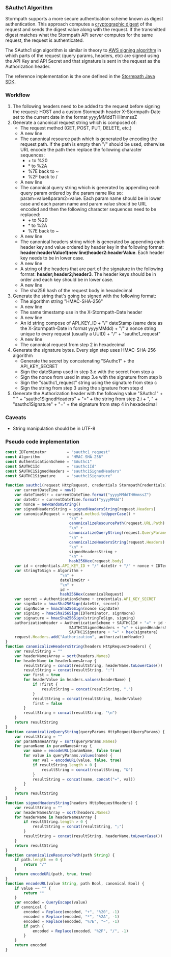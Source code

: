 ### SAuthc1 Algorithm

Stormpath supports a more secure authentication scheme known as digest authentication. This approach computes a [cryptographic digest](http://en.wikipedia.org/wiki/Cryptographic_hash_function) of the request and sends the digest value along with the request. If the transmitted digest matches what the Stormpath API server computes for the same request, the request is authenticated.

The SAuthc1 sign algorithm is similar in theory to [AWS signing algorithm](http://docs.aws.amazon.com/general/latest/gr/signing_aws_api_requests.html) in which parts of the request (query params, headers, etc) are signed using the API Key and API Secret and that signature is sent in the request as the Authorization header.

The reference implementation is the one defined in the [Stormpath Java SDK](https://github.com/stormpath/stormpath-sdk-java/blob/master/impl/src/main/java/com/stormpath/sdk/impl/http/authc/SAuthc1RequestAuthenticator.java). 

### Workflow

1.  The following headers need to be added to the request before signing the request: HOST and a custom Stormpath header X-Stormpath-Date set to the current date in the format yyyyMMddTHHmmssZ
2.  Generate a canonical request string which is composed of:
    + The request method (GET, POST, PUT, DELETE, etc.)
    + A new line
    +   The canonical resource path which is generated by encoding the request path.  If the path is empty then "/" should be used, otherwise URL encode the path then replace the following character sequences:
        + \+ to %20
        + \*  to %2A
        + %7E back to ~
        + %2F back to /
    + A new line
    + The canonical query string which is generated by appending each query param ordered by the param name like so: param=value&param2=value. Each param name should be in lower case and each param name and param value should be URL encoded and then the following character sequences need to be replaced:
        + \+ to %20
        + \*  to %2A
        + %7E back to ~
    + A new line
    + The canonical headers string which is generated by appending each header key and value ordered by header key in the following format: **header:headerValue1(new line)header2:headerValue**. Each header key needs to be in lower case.
    + A new line
    + A string of the headers that are part of the signature in the following format: **header;header2;header3**. The header keys should be in order and each key should be in lower case.
    + A new line
    + The sha256 hash of the request body in hexadecimal
3. Generate the string that's going be signed with the following format:
    + The algorithm string "HMAC-SHA-256"
    + A new line
    + The same timestamp use in the X-Stormpath-Date header
    + A new line
    + An id string compose of API_KEY_ID + "/" dateStamp (same date as the X-Stormpath-Date in format yyyyMMdd) + "/" a nonce string unique to every request (usually a UUID) + "/" + "sauthc1_request"
    + A new line
    + The canonical request from step 2 in hexadecimal
4. Generate the signature bytes.  Every sign step uses HMAC-SHA-256 algorithm
    + Generate the secret by concatenating "SAuthc1" + the API_KEY_SECRET
    + Sign the dateStamp used in step 3.e with the secret from step a
    + Sign the nonce from used in step 3.e with the signature from step b
    + Sign the "sauthc1_request" string using the signature from step c
    + Sign the string from step 3 using the signature from step d
5. Generate the Authorization header with the following value "SAuthc1" + " " + "sauthc1SignedHeaders" + "=" + the string from step 2.i  + ", " + "sauthc1Signature" + "=" +  the signature from step 4 in hexadecimal

### Caveats
    
+  String manipulation should be in UTF-8

### Pseudo code implementation

```javascript
const IDTerminator         = "sauthc1_request"
const Algorithm            = "HMAC-SHA-256"
const AuthenticationScheme = "SAuthc1"
const SAUTHC1Id            = "sauthc1Id"
const SAUTHC1SignedHeaders = "sauthc1SignedHeaders"
const SAUTHC1Signature     = "sauthc1Signature"
 
function sauthc1(request HttpRequest, credentials StormpathCredentials) {
    var currentDateTime = now()
    var dateTimeStr = currentDateTime.format("yyyyMMddTHHmmssZ")
    var dateStr = currentDateTime.format("yyyyMMdd")
    var nonce = newRandomString()
    var signedHeadersString = signedHeadersString(request.Headers)
    var canonicalRequest = request.method.toUpperCase() +
                            "\n" +
                            canonicalizeResourcePath(request.URL.Path) +
                            "\n" +
                            canonicalizeQueryString(request.QueryParams) +
                            "\n" +
                            canonicalizeHeadersString(request.Headers) +
                            "\n" +
                            signedHeadersString +
                            "\n" +
                            hash256Hex(request.body)
    var id = credentials.API_KEY_ID + "/" dateStr + "/" + nonce + IDTerminator
    var stringToSign = Algorithm +
                        "\n" +
                        dateTimeStr +
                        "\n" +
                        id +
                        hash256Hex(canonicalRequest)
    var secret = AuthenticationScheme + credentials.API_KEY_SECRET
    var signDate = hmacSha256Sign(dateStr, secret)
    var signNocne = hmacSha256Sign(nonce signDate)
    var signing = hmacSha256Sign(IDTerminator, signNocne)
    var signature = hmacSha256Sign(stringToSign, signing)
    authorizationHeader = AuthenticationScheme + SAUTHC1Id + "=" + id + ", " +
                            SAUTHC1SignedHeaders + "=" + signedHeadersString + ", " +
                            SAUTHC1Signature + "=" + hex(signature)
    request.Headers.add("Authorization", authorizationHeader)
}
function canonicalizeHeadersString(headers HttpRequestHeaders) {
    var resultString = ""
    var headerNamesArray = sort(headers.Names)
    for headerName in headerNamesArray {
        resultString = concat(resultString, headerName.toLowerCase())
        resultString = concat(resultString, ":")
        var first = true
        for headerValue in headers.values(headerName) {
            if !first {
                resultString = concat(resultString, ",")
            }
            resultString = concat(resultString, headerValue)
            first = false
        }
        resultString = concat(resultString, "\n")
    }
    return resultString
}
function canonicalizeQueryString(queryParams HttpRequestQueryParams) {
    var resultString = ""
    var paramNamesArray = sort(queryParams.Names)
    for paramName in paramNamesArray {
        var name = encodeURL(paramName, false true)
        for value in queryParams.values(name) {
            var val = encodeURL(value, false, true)
            if resultString.length > 0 {
                resultString = concat(resultString, "&")
            }
            resultString = concat(name, concat("=", val))
        }
    }
    return resultString
}
function signedHeadersString(headers HttpRequestHeaders) {
    var resultString = ""
    var headerNamesArray = sort(headers.Names)
    for headerName in headerNamesArray {
        if resultString.length > 0 {
            resultString = concat(resultString, ";")
        }
        resultString = concat(resultString, headerName.toLowerCase())
    }
    return resultString
}
function canonicalizeResourcePath(path String) {
    if path.length == 0 {
        return "/"
    }
    return encodeURL(path, true, true)
}
function encodeURL(value String, path Bool, canonical Bool) {
    if value == "" {
        return ""
    }
    var encoded = QueryEscape(value)
    if canonical {
        encoded = Replace(encoded, "+", "%20", -1)
        encoded = Replace(encoded, "*", "%2A", -1)
        encoded = Replace(encoded, "%7E", "~", -1)
        if path {
            encoded = Replace(encoded, "%2F", "/", -1)
        }
    }
    return encoded
}

```
